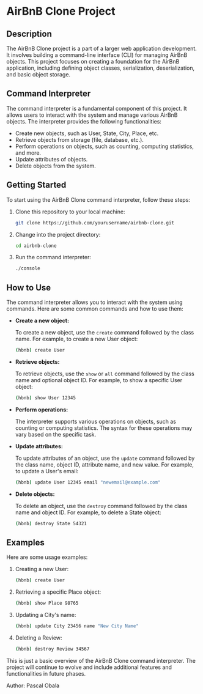 # AirBnB Clone Project

## Description

The AirBnB Clone project is a part of a larger web application development. It involves building a command-line interface (CLI) for managing AirBnB objects. This project focuses on creating a foundation for the AirBnB application, including defining object classes, serialization, deserialization, and basic object storage.

## Command Interpreter

The command interpreter is a fundamental component of this project. It allows users to interact with the system and manage various AirBnB objects. The interpreter provides the following functionalities:

- Create new objects, such as User, State, City, Place, etc.
- Retrieve objects from storage (file, database, etc.).
- Perform operations on objects, such as counting, computing statistics, and more.
- Update attributes of objects.
- Delete objects from the system.

## Getting Started

To start using the AirBnB Clone command interpreter, follow these steps:

1. Clone this repository to your local machine:

   ```sh
   git clone https://github.com/yourusername/airbnb-clone.git
   ```

2. Change into the project directory:

   ```sh
   cd airbnb-clone
   ```

3. Run the command interpreter:

   ```sh
   ./console
   ```

## How to Use

The command interpreter allows you to interact with the system using commands. Here are some common commands and how to use them:

- **Create a new object:**

  To create a new object, use the `create` command followed by the class name. For example, to create a new User object:

  ```sh
  (hbnb) create User
  ```

- **Retrieve objects:**

  To retrieve objects, use the `show` or `all` command followed by the class name and optional object ID. For example, to show a specific User object:

  ```sh
  (hbnb) show User 12345
  ```

- **Perform operations:**

  The interpreter supports various operations on objects, such as counting or computing statistics. The syntax for these operations may vary based on the specific task.

- **Update attributes:**

  To update attributes of an object, use the `update` command followed by the class name, object ID, attribute name, and new value. For example, to update a User's email:

  ```sh
  (hbnb) update User 12345 email "newemail@example.com"
  ```

- **Delete objects:**

  To delete an object, use the `destroy` command followed by the class name and object ID. For example, to delete a State object:

  ```sh
  (hbnb) destroy State 54321
  ```

## Examples

Here are some usage examples:

1. Creating a new User:

   ```sh
   (hbnb) create User
   ```

2. Retrieving a specific Place object:

   ```sh
   (hbnb) show Place 98765
   ```

3. Updating a City's name:

   ```sh
   (hbnb) update City 23456 name "New City Name"
   ```

4. Deleting a Review:

   ```sh
   (hbnb) destroy Review 34567
   ```

This is just a basic overview of the AirBnB Clone command interpreter. The project will continue to evolve and include additional features and functionalities in future phases.

Author: Pascal Obala<itsobby>



